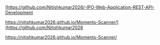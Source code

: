 [https://github.com/Nitishkumar2026/-IPO-Web-Application-REST-API-Development

https://nitishkumar2026.github.io/Moments-Scanner/](https://github.com/Nitishkumar2026

https://nitishkumar2026.github.io/Moments-Scanner/

